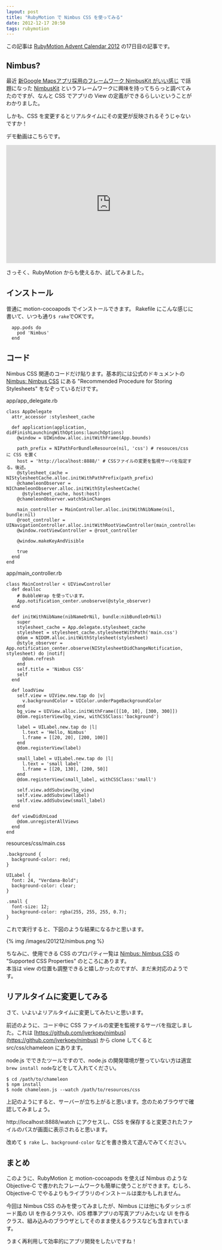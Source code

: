 ```yaml
---
layout: post
title: "RubyMotion で Nimbus CSS を使ってみる"
date: 2012-12-17 20:50
tags: rubymotion
---
```

この記事は [RubyMotion Advent Calendar 2012](http://www.adventar.org/calendars/18) の17日目の記事です。

## Nimbus?

最近 [新Google Mapsアプリ採用のフレームワーク NimbusKit がいい感じ](http://fladdict.net/blog/2012/12/nimbus-kit.html) で話題になった [NimbusKit](http://nimbuskit.info) というフレームワークに興味を持ってちらっと調べてみたのですが、なんと CSS でアプリの View の定義ができるらしいということがわかりました。

しかも、CSS を変更するとリアルタイムにその変更が反映されるそうじゃないですか！

デモ動画はこちらです。

<iframe width="560" height="315" src="http://www.youtube.com/embed/i_5LbQ8e9BU" frameborder="0" allowfullscreen></iframe>

さっそく、RubyMotion からも使えるか、試してみました。


## インストール

普通に motion-cocoapods でインストールできます。
Rakefile にこんな感じに書いて、いつも通り`$ rake`でOKです。

```
  app.pods do
    pod 'Nimbus'
  end
```


## コード

Nimbus CSS 関連のコードだけ貼ります。基本的には公式のドキュメントの [Nimbus: Nimbus CSS](http://docs.nimbuskit.info/NimbusCSS.html) にある "Recommended Procedure for Storing Stylesheets" をなぞっているだけです。

app/app_delegate.rb
```
class AppDelegate
  attr_accessor :stylesheet_cache

  def application(application, didFinishLaunchingWithOptions:launchOptions)
    @window = UIWindow.alloc.initWithFrame(App.bounds)

    path_prefix = NIPathForBundleResource(nil, 'css') # resouces/css に CSS を置く
    host = 'http://localhost:8888/' # CSSファイルの変更を監視サーバを指定する。後述。
    @stylesheet_cache = NIStylesheetCache.alloc.initWithPathPrefix(path_prefix)
    @chameleonObserver = NIChameleonObserver.alloc.initWithStylesheetCache(
      @stylesheet_cache, host:host)
    @chameleonObserver.watchSkinChanges

    main_controller = MainController.alloc.initWithNibName(nil, bundle:nil)
    @root_controller = UINavigationController.alloc.initWithRootViewController(main_controller)
    @window.rootViewController = @root_controller

    @window.makeKeyAndVisible

    true
  end
end
```

app/main_controller.rb
```
class MainController < UIViewController
  def dealloc
    # BubbleWrap を使っています。
    App.notification_center.unobserve(@style_observer)
  end

  def initWithNibName(nibNameOrNil, bundle:nibBundleOrNil)
    super
    stylesheet_cache = App.delegate.stylesheet_cache
    stylesheet = stylesheet_cache.stylesheetWithPath('main.css')
    @dom = NIDOM.alloc.initWithStylesheet(stylesheet)
    @style_observer = App.notification_center.observe(NIStylesheetDidChangeNotification, stylesheet) do |notif|
      @dom.refresh
    end
    self.title = 'Nimbus CSS'
    self
  end

  def loadView
    self.view = UIView.new.tap do |v|
      v.backgroundColor = UIColor.underPageBackgroundColor
    end
    bg_view = UIView.alloc.initWithFrame([[10, 10], [300, 300]])
    @dom.registerView(bg_view, withCSSClass:'background')

    label = UILabel.new.tap do |l|
      l.text = 'Hello, Nimbus'
      l.frame = [[20, 20], [200, 100]]
    end
    @dom.registerView(label)

    small_label = UILabel.new.tap do |l|
      l.text = 'small label'
      l.frame = [[20, 130], [200, 50]]
    end
    @dom.registerView(small_label, withCSSClass:'small')

    self.view.addSubview(bg_view)
    self.view.addSubview(label)
    self.view.addSubview(small_label)
  end

  def viewDidUnLoad
    @dom.unregisterAllViews
  end
end
```

resources/css/main.css
```
.background {
  background-color: red;
}

UILabel {
  font: 24, "Verdana-Bold";
  background-color: clear;
}

.small {
  font-size: 12;
  background-color: rgba(255, 255, 255, 0.7);
}
```

これで実行すると、下図のような結果になるかと思います。

{% img /images/201212/nimbus.png %}

ちなみに、使用できる CSS のプロパティ一覧は [Nimbus: Nimbus CSS](http://docs.nimbuskit.info/NimbusCSS.html) の "Supported CSS Properties" のところにあります。  
本当は view の位置も調整できると嬉しかったのですが、まだ未対応のようです。


## リアルタイムに変更してみる

さて、いよいよリアルタイムに変更してみたいと思います。

前述のように、コード中に CSS ファイルの変更を監視するサーバを指定しました。これは [https://github.com/jverkoey/nimbus](https://github.com/jverkoey/nimbus) から clone してくると src/css/chameleon にあります。

node.js でできたツールですので、node.js の開発環境が整っていない方は適宜`brew install node`などをして入れてください。

```
$ cd /path/to/chameleon
$ npm install
$ node chameleon.js --watch /path/to/resources/css
```

上記のようにすると、サーバーが立ち上がると思います。念のためブラウザで確認してみましょう。

http://localhost:8888/watch にアクセスし、CSS を保存すると変更されたファイルのパスが画面に表示されると思います。

改めて `$ rake` し、`background-color` などを書き換えて遊んでみてください。


## まとめ

このように、RubyMotion と motion-cocoapods を使えば Nimbus のような Objective-C で書かれたフレームワークも簡単に使うことができます。むしろ、Objective-C でやるよりもライブラリのインストールは楽かもしれません。

今回は Nimbus CSS のみを使ってみましたが、Nimbus には他にもダッシュボード風の UI を作るクラスや、iOS 標準アプリの写真アプリみたいな UI を作るクラス、組み込みのブラウザとしてそのまま使えるクラスなども含まれています。

うまく再利用して効率的にアプリ開発をしたいですね！







